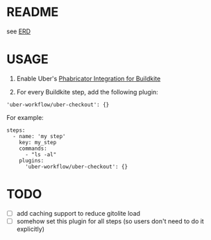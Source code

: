 # README

see [ERD](https://docs.google.com/document/d/1iZRX1ZaRG05gA-aZ-uj2LWHmHuP3cXys154DSYu8J0g/edit)

# USAGE

1) Enable Uber's [Phabricator Integration for Buildkite](https://engdocs.uberinternal.com/buildkite/internal/phabricator_integration.html)

2) For every Buildkite step, add the following plugin:

```
'uber-workflow/uber-checkout': {}
```

For example:

```
steps:
  - name: 'my step'
    key: my_step
    commands: 
      - "ls -al"
    plugins:
      'uber-workflow/uber-checkout': {}
```

# TODO
- [ ] add caching support to reduce gitolite load
- [ ] somehow set this plugin for all steps (so users don't need to do it explicitly)
